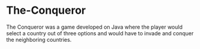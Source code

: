 # The-Conqueror
The Conqueror was a game developed on Java where the player would select a country out of three options and would have to invade and conquer the neighboring countries.
